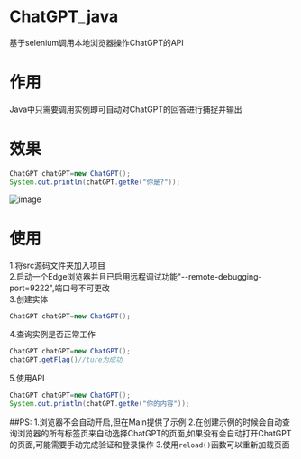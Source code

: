 # ChatGPT_java
基于selenium调用本地浏览器操作ChatGPT的API
# 作用
Java中只需要调用实例即可自动对ChatGPT的回答进行捕捉并输出
# 效果
```Java
ChatGPT chatGPT=new ChatGPT();
System.out.println(chatGPT.getRe("你是?"));
```
![image](https://user-images.githubusercontent.com/42534870/207804158-ce1ab2cf-c091-4601-8ef4-4c9a08e58f9d.png)

# 使用
1.将src源码文件夹加入项目  
2.启动一个Edge浏览器并且已启用远程调试功能"--remote-debugging-port=9222",端口号不可更改  
3.创建实体 
```Java
ChatGPT chatGPT=new ChatGPT();
```
4.查询实例是否正常工作
```Java
ChatGPT chatGPT=new ChatGPT();
chatGPT.getFlag()//ture为成功
```
5.使用API
```Java
ChatGPT chatGPT=new ChatGPT();
System.out.println(chatGPT.getRe("你的内容"));
```
##PS:
1.浏览器不会自动开启,但在Main提供了示例
2.在创建示例的时候会自动查询浏览器的所有标签页来自动选择ChatGPT的页面,如果没有会自动打开ChatGPT的页面,可能需要手动完成验证和登录操作
3.使用``` reload() ```函数可以重新加载页面
